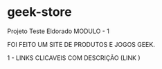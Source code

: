 # geek-store
 Projeto Teste Eldorado MODULO - 1

FOI FEITO UM SITE DE PRODUTOS E JOGOS GEEK.

1 - LINKS CLICAVEIS COM DESCRIÇÃO (LINK )


